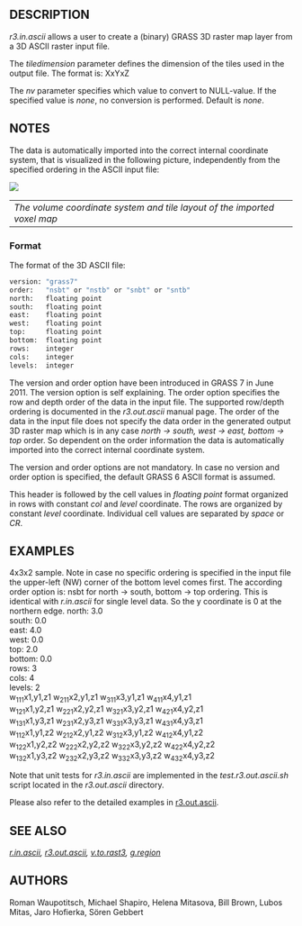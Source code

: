 ## DESCRIPTION

*r3.in.ascii* allows a user to create a (binary) GRASS 3D raster map
layer from a 3D ASCII raster input file.

The *tiledimension* parameter defines the dimension of the tiles used in
the output file. The format is: XxYxZ

The *nv* parameter specifies which value to convert to NULL-value. If
the specified value is *none*, no conversion is performed. Default is
*none*.

## NOTES

The data is automatically imported into the correct internal coordinate
system, that is visualized in the following picture, independently from
the specified ordering in the ASCII input file:

<img src="raster3d_layout.png" data-border="0" />  

|                                                                          |
|--------------------------------------------------------------------------|
| *The volume coordinate system and tile layout of the imported voxel map* |

### Format

The format of the 3D ASCII file:

```sh
version: "grass7"
order:   "nsbt" or "nstb" or "snbt" or "sntb"
north:   floating point
south:   floating point
east:    floating point
west:    floating point
top:     floating point
bottom:  floating point
rows:    integer
cols:    integer
levels:  integer
```

The version and order option have been introduced in GRASS 7 in June
2011. The version option is self explaining. The order option specifies
the row and depth order of the data in the input file. The supported
row/depth ordering is documented in the *r3.out.ascii* manual page. The
order of the data in the input file does not specify the data order in
the generated output 3D raster map which is in any case *north -\>
south, west -\> east, bottom -\> top* order. So dependent on the order
information the data is automatically imported into the correct internal
coordinate system.

The version and order options are not mandatory. In case no version and
order option is specified, the default GRASS 6 ASCII format is assumed.

This header is followed by the cell values in *floating point* format
organized in rows with constant *col* and *level* coordinate. The rows
are organized by constant *level* coordinate. Individual cell values are
separated by *space* or *CR*.

## EXAMPLES

4x3x2 sample. Note in case no specific ordering is specified in the
input file the upper-left (NW) corner of the bottom level comes first.
The according order option is: nsbt for north -\> south, bottom -\> top
ordering. This is identical with *r.in.ascii* for single level data. So
the y coordinate is 0 at the northern edge. north: 3.0  
south: 0.0  
east: 4.0  
west: 0.0  
top: 2.0  
bottom: 0.0  
rows: 3  
cols: 4  
levels: 2  
w<sub>111</sub>x1,y1,z1 w<sub>211</sub>x2,y1,z1 w<sub>311</sub>x3,y1,z1
w<sub>411</sub>x4,y1,z1  
w<sub>121</sub>x1,y2,z1 w<sub>221</sub>x2,y2,z1 w<sub>321</sub>x3,y2,z1
w<sub>421</sub>x4,y2,z1  
w<sub>131</sub>x1,y3,z1 w<sub>231</sub>x2,y3,z1 w<sub>331</sub>x3,y3,z1
w<sub>431</sub>x4,y3,z1  
w<sub>112</sub>x1,y1,z2 w<sub>212</sub>x2,y1,z2 w<sub>312</sub>x3,y1,z2
w<sub>412</sub>x4,y1,z2  
w<sub>122</sub>x1,y2,z2 w<sub>222</sub>x2,y2,z2 w<sub>322</sub>x3,y2,z2
w<sub>422</sub>x4,y2,z2  
w<sub>132</sub>x1,y3,z2 w<sub>232</sub>x2,y3,z2 w<sub>332</sub>x3,y3,z2
w<sub>432</sub>x4,y3,z2  

Note that unit tests for *r3.in.ascii* are implemented in the
*test.r3.out.ascii.sh* script located in the *r3.out.ascii* directory.

Please also refer to the detailed examples in
[r3.out.ascii](r3.out.ascii.md).

## SEE ALSO

*[r.in.ascii](r.in.ascii.md), [r3.out.ascii](r3.out.ascii.md),
[v.to.rast3](v.to.rast3.md), [g.region](g.region.md)*

## AUTHORS

Roman Waupotitsch, Michael Shapiro, Helena Mitasova, Bill Brown, Lubos
Mitas, Jaro Hofierka, Sören Gebbert
